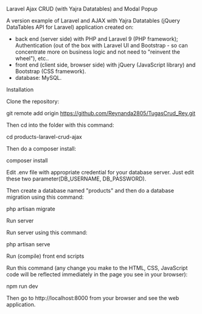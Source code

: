 Laravel Ajax CRUD (with Yajra Datatables) and Modal Popup

A version example of Laravel and AJAX with Yajra Datatables (jQuery DataTables API for Laravel) application created on:
- back end (server side) with PHP and Laravel 9 (PHP framework); Authentication (out of the box with Laravel UI and Bootstrap - so can concentrate more on business logic and not need to "reinvent the wheel"), etc..
- front end (client side, browser side) with jQuery (JavaScript library) and Bootstrap (CSS framework).
- database: MySQL. 

Installation

Clone the repository:

git remote add origin https://github.com/Reynanda2805/TugasCrud_Rey.git

Then cd into the folder with this command:

cd products-laravel-crud-ajax

Then do a composer install:

composer install

Edit .env file with appropriate credential for your database server. Just edit these two parameter(DB_USERNAME, DB_PASSWORD).

Then create a database named "products" and then do a database migration using this command:

php artisan migrate

Run server

Run server using this command:

php artisan serve

Run (compile) front end scripts

Run this command (any change you make to the HTML, CSS, JavaScript code will be reflected immediately in the page you see in your browser):

npm run dev

Then go to http://localhost:8000 from your browser and see the web application.



